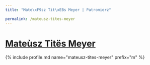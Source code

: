 ```yaml
---
title: "Mate\xF9sz Tit\xEBs Meyer | Patromierz"

permalink: /mateusz-tites-meyer
---
```


# [Mateùsz Titës Meyer](https://patronite.pl/mateusz-tites-meyer)

{% include profile.md name="mateusz-tites-meyer" prefix="m" %}
